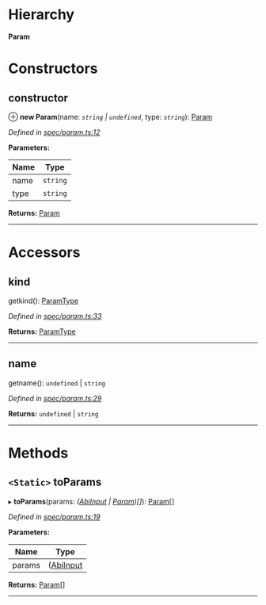 

# Hierarchy

**Param**

# Constructors

<a id="constructor"></a>

##  constructor

⊕ **new Param**(name: *`string` | `undefined`*, type: *`string`*): [Param](_spec_param_.param.md)

*Defined in [spec/param.ts:12](https://github.com/paritytech/js-libs/blob/fd69e11/packages/abi/src/spec/param.ts#L12)*

**Parameters:**

| Name | Type |
| ------ | ------ |
| name | `string` | `undefined` |
| type | `string` |

**Returns:** [Param](_spec_param_.param.md)

___

# Accessors

<a id="kind"></a>

##  kind

getkind(): [ParamType](_spec_paramtype_paramtype_.paramtype.md)

*Defined in [spec/param.ts:33](https://github.com/paritytech/js-libs/blob/fd69e11/packages/abi/src/spec/param.ts#L33)*

**Returns:** [ParamType](_spec_paramtype_paramtype_.paramtype.md)

___
<a id="name"></a>

##  name

getname(): `undefined` | `string`

*Defined in [spec/param.ts:29](https://github.com/paritytech/js-libs/blob/fd69e11/packages/abi/src/spec/param.ts#L29)*

**Returns:** `undefined` | `string`

___

# Methods

<a id="toparams"></a>

## `<Static>` toParams

▸ **toParams**(params: *([AbiInput](../interfaces/_types_.abiinput.md) | [Param](_spec_param_.param.md))[]*): [Param](_spec_param_.param.md)[]

*Defined in [spec/param.ts:19](https://github.com/paritytech/js-libs/blob/fd69e11/packages/abi/src/spec/param.ts#L19)*

**Parameters:**

| Name | Type |
| ------ | ------ |
| params | ([AbiInput](../interfaces/_types_.abiinput.md) | [Param](_spec_param_.param.md))[] |

**Returns:** [Param](_spec_param_.param.md)[]

___

